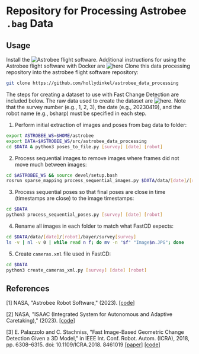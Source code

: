 # Repository for Processing Astrobee `.bag` Data

## Usage

Install the ![Astrobee flight software](https://github.com/nasa/astrobee). Additional instructions for using the Astrobee flight software with Docker are ![here](https://docs.google.com/document/d/1Wx54si5_24rz0kJie31X54PIk_k_owT6qzlziGnAWYc/edit?usp=sharing) Clone this data processing repository into the astrobee flight software repository:

```bash
git clone https://github.com/hollydinkel/astrobee_data_processing
```

The steps for creating a dataset to use with Fast Change Detection are included below. The raw data used to create the dataset are ![here](https://drive.google.com/drive/folders/1mBr_7hCGb8cP5V2ny_jZI7lhxymfJc7W?usp=sharing). Note that the survey number (e.g., 1, 2, 3), the date (e.g., 20230419), and the robot name (e.g., bsharp) must be specified in each step.

1. Perform initial extraction of images and poses from bag data to folder:
```bash
export ASTROBEE_WS=$HOME/astrobee
export DATA=$ASTROBEE_WS/src/astrobee_data_processing
cd $DATA & python3 poses_to_file.py [survey] [date] [robot]
```

2. Process sequential images to remove images where frames did not move much between images:

```bash
cd $ASTROBEE_WS && source devel/setup.bash
rosrun sparse_mapping process_sequential_images.py $DATA/data/[date]/[robot]/bayer/[survey] $ASTROBEE_WS/src/astrobee/config
```

3. Process sequential poses so that final poses are close in time (timestamps are close) to the image timestamps:

```bash
cd $DATA
python3 process_sequential_poses.py [survey] [date] [robot]
```

4. Rename all images in each folder to match what FastCD expects:
```bash
cd $DATA/data/[date]/[robot]/bayer/survey[survey]
ls -v | nl -v 0 | while read n f; do mv -n "$f" "Image$n.JPG"; done
```

5. Create `cameras.xml` file used in FastCD:

```bash
cd $DATA
python3 create_cameras_xml.py [survey] [date] [robot]
```

## **References**
<a id="1">[1]</a> 
NASA, "Astrobee Robot Software," (2023). [[code]](https://github.com/nasa/astrobee)

<a id="2">[2]</a> 
NASA, "ISAAC (Integrated System for Autonomous and Adaptive Caretaking)," (2023). [[code]](https://github.com/nasa/isaac)

<a id="3">[3]</a> 
E. Palazzolo and C. Stachniss, "Fast Image-Based Geometric Change Detection Given a 3D Model," in IEEE Int. Conf. Robot. Autom. (ICRA), 2018, pp. 6308–6315. doi: 10.1109/ICRA.2018.
8461019 [[paper]](https://ieeexplore.ieee.org/document/8461019) [[code]](https://github.com/PRBonn/fast_change_detection)